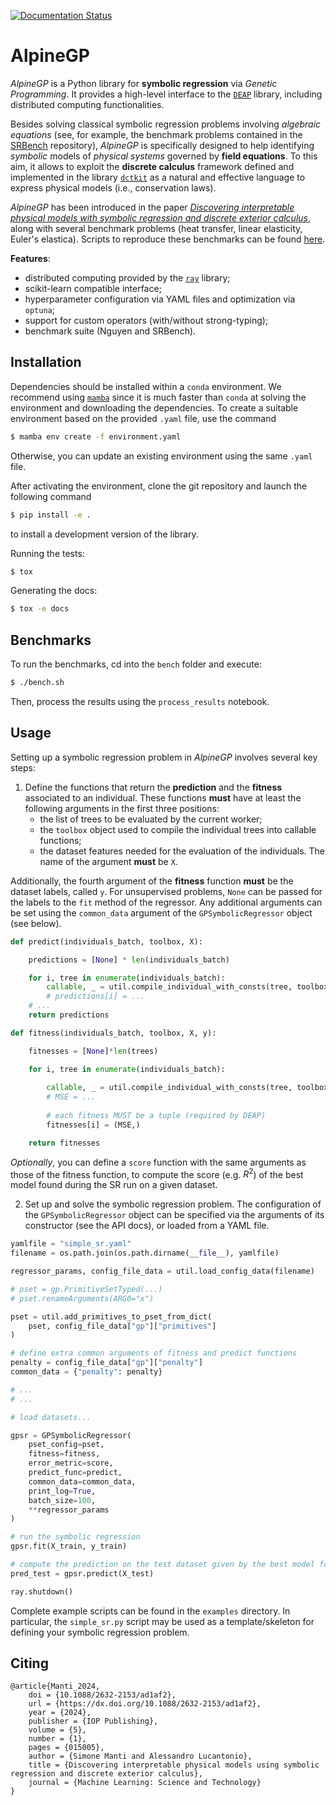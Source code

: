 [![Documentation Status](https://readthedocs.org/projects/alpine/badge/?version=latest)](https://alpine.readthedocs.io/en/latest/?badge=latest)

# AlpineGP

_AlpineGP_ is a Python library for **symbolic regression** via _Genetic Programming_.
It provides a high-level interface to the [`DEAP`](https://github.com/cpml-au/deap)
library, including distributed computing functionalities.

Besides solving classical symbolic regression problems involving _algebraic equations_
(see, for example, the benchmark problems contained in the
[SRBench](https://github.com/cavalab/srbench) repository), _AlpineGP_ is specifically
designed to help identifying _symbolic_ models of _physical systems_ governed by **field equations**.
To this aim, it allows to exploit the **discrete calculus** framework defined and implemented in the library
[`dctkit`](https://github.com/cpml-au/dctkit) as a natural and effective language to express physical models
(i.e., conservation laws).

_AlpineGP_ has been introduced in the paper [_Discovering interpretable physical models
with symbolic regression and discrete exterior calculus_](https://iopscience.iop.org/article/10.1088/2632-2153/ad1af2),
along with several benchmark problems (heat transfer, linear elasticity, Euler's
elastica). Scripts to reproduce these benchmarks can be found [here](https://github.com/cpml-au/SR-DEC_Examples).

**Features**:
- distributed computing provided by the [`ray`](https://www.ray.io) library;
- scikit-learn compatible interface;
- hyperparameter configuration via YAML files and optimization via `optuna`;
- support for custom operators (with/without strong-typing);
- benchmark suite (Nguyen and SRBench).

## Installation

Dependencies should be installed within a `conda` environment. We recommend using
[`mamba`](https://github.com/mamba-org/mamba) since it is much faster than `conda` at
solving the environment and downloading the dependencies. To create a suitable
environment based on the provided `.yaml` file, use the command

```bash
$ mamba env create -f environment.yaml
```

Otherwise, you can update an existing environment using the same `.yaml` file.

After activating the environment, clone the git repository and launch the following command

```bash
$ pip install -e .
```

to install a development version of the library.

Running the tests:

```bash
$ tox
```

Generating the docs:

```bash
$ tox -e docs
```

## Benchmarks

To run the benchmarks, cd into the `bench` folder and execute:
```bash
$ ./bench.sh
```
Then, process the results using the `process_results` notebook.

## Usage

Setting up a symbolic regression problem in _AlpineGP_ involves several key steps:
1. Define the functions that return the **prediction** and the **fitness** 
   associated to an individual. These functions **must** have at least the following
   arguments in the first three positions:
   - the list of trees to be evaluated by the current worker;
   - the `toolbox` object used to compile the individual trees into callable functions;
   - the dataset features needed for the evaluation of the individuals. The name of the
     argument **must** be `X`.

Additionally, the fourth argument of the **fitness** function **must** be the dataset
labels, called `y`. For unsupervised problems, `None` can be passed for the labels to
the `fit` method of the regressor. Any additional arguments can be set using
the `common_data` argument of the `GPSymbolicRegressor` object (see below). 
```python
def predict(individuals_batch, toolbox, X):

    predictions = [None] * len(individuals_batch)

    for i, tree in enumerate(individuals_batch):
        callable, _ = util.compile_individual_with_consts(tree, toolbox)
        # predictions[i] = ...
    # ...
    return predictions

def fitness(individuals_batch, toolbox, X, y):

    fitnesses = [None]*len(trees)

    for i, tree in enumerate(individuals_batch):
        
        callable, _ = util.compile_individual_with_consts(tree, toolbox)
        # MSE = ...
        
        # each fitness MUST be a tuple (required by DEAP)
        fitnesses[i] = (MSE,)

    return fitnesses
```

_Optionally_, you can define a `score` function with the same arguments as those of the
fitness function, to compute the score (e.g. $R^2$) of the best model found during the
SR run on a given dataset.

2. Set up and solve the symbolic regression problem. The configuration of the
   `GPSymbolicRegressor` object can be specified via the arguments of its constructor
   (see the API docs), or loaded from a YAML file.
```python
yamlfile = "simple_sr.yaml"
filename = os.path.join(os.path.dirname(__file__), yamlfile)

regressor_params, config_file_data = util.load_config_data(filename)

# pset = gp.PrimitiveSetTyped(...)
# pset.renameArguments(ARG0="x")

pset = util.add_primitives_to_pset_from_dict(
    pset, config_file_data["gp"]["primitives"]
)

# define extra common arguments of fitness and predict functions
penalty = config_file_data["gp"]["penalty"]
common_data = {"penalty": penalty}

# ...
# ...

# load datasets...

gpsr = GPSymbolicRegressor(
    pset_config=pset,
    fitness=fitness,
    error_metric=score,
    predict_func=predict,
    common_data=common_data,
    print_log=True,
    batch_size=100,
    **regressor_params
)

# run the symbolic regression
gpsr.fit(X_train, y_train)

# compute the prediction on the test dataset given by the best model found during the SR
pred_test = gpsr.predict(X_test)

ray.shutdown()
```

Complete example scripts can be found in the `examples` directory. In particular, the
`simple_sr.py` script may be used as a template/skeleton for defining your symbolic
regression problem.

## Citing
```
@article{Manti_2024,
    doi = {10.1088/2632-2153/ad1af2},
    url = {https://dx.doi.org/10.1088/2632-2153/ad1af2},
    year = {2024},
    publisher = {IOP Publishing},
    volume = {5},
    number = {1},
    pages = {015005},
    author = {Simone Manti and Alessandro Lucantonio},
    title = {Discovering interpretable physical models using symbolic regression and discrete exterior calculus},
    journal = {Machine Learning: Science and Technology}
}
```